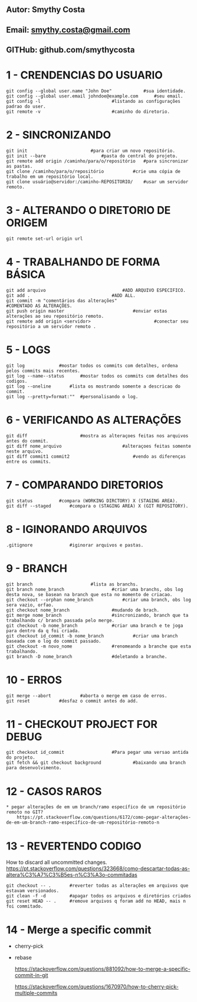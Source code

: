 
##
##    	Autor: Smythy Costa
##      Email: smythy.costa@gmail.com
##      GITHub: github.com/smythycosta
##

	

# 1 - CRENDENCIAS DO USUARIO
	git config --global user.name "John Doe" 			#sua identidade.
	git config --global user.email johndoe@example.com 		#seu email.
	git config -l   						#listando as configurações padrao do user.
	git remote -v   						#caminho do diretorio.


# 2 - SINCRONIZANDO
	git init 						#para criar um novo repositório.
	git init --bare 					#pasta do central do projeto.
	git remote add origin /caminho/para/o/repositório 	#para sincronizar as pastas.
	git clone /caminho/para/o/repositório 			#crie uma cópia de trabalho em um repositório local.
	git clone usuário@servidor:/caminho-REPOSITORIO/	#usar um servidor remoto.


# 3 - ALTERANDO O DIRETORIO DE ORIGEM
	git remote set-url origin url


# 4 - TRABALHANDO DE FORMA BÁSICA
	git add arquivo								#ADD ARQUIVO ESPECIFICO.
	git add .								#ADD ALL.
	git commit -m "comentários das alterações"		                #COMENTADO AS ALTERAÇÕES.
	git push origin master							#enviar estas alterações ao seu repositório remoto.
	git remote add origin <servidor> 				        #conectar seu repositório a um servidor remoto .


# 5 - LOGS
	git log 			#mostar todos os commits com detalhes, ordena pelos commits mais recentes.
	git log --name--status 		#mostar todos os commits com detalhes dos codigos.
	git log --oneline		#lista os mostrando somente a descricao do commit.
	git log --pretty=format:"" 	#personalisando o log.


# 6 - VERIFICANDO AS ALTERAÇÕES
	git diff					#mostra as alteraçoes feitas nos arquivos antes do commit.
	git diff nome_arquivo 		                #alteraçoes feitas somente neste arquivo.
	git diff commit1 commit2                        #vendo as diferenças entre os commits.


# 7 - COMPARANDO DIRETORIOS
	git status 			#compara (WORKING DIRCTORY) X (STAGING AREA).
	git diff --staged		#compara o (STAGING AREA) X (GIT REPOSITORY).


# 8 - IGINORANDO ARQUIVOS
	.gitignore 				#iginorar arquivos e pastas.


# 9 - BRANCH
	git branch						#lista as branchs.
	git branch nome_branch					#criar uma branchs, obs log desta nova, se basean na branch que esta no momento de criacao.
	git checkout --orphan nome_branch			#criar uma branch, obs log sera vazio, orfao.
	git checkout nome_branch				#mudando de brach.
	git merge nome_branch 					#sincronizando, branch que ta trabalhando c/ branch passada pelo merge.
	git checkout -b nome_branch				#criar uma branch e te joga para dentro da q foi criada.
	git checkout id_commit -b nome_branch 			#criar uma branch baseada com o log do commit passado.
	git checkout -m novo_nome				#renomeando a branche que esta trabalhando.
	git branch -D nome_branch				#deletando a branche.


# 10 - ERROS
	git merge --abort       	#aborta o merge em caso de erros.
	git reset 			#desfaz o commit antes do add.


# 11 - CHECKOUT PROJECT FOR DEBUG
	git checkout id_commit 					#Para pegar uma versao antida do projeto.
	git fetch && git checkout background 			#baixando uma branch para desenvolvimento.


# 12 - CASOS RAROS 
	* pegar alterações de em um branch/ramo específico de um repositório remoto no GIT?
		https://pt.stackoverflow.com/questions/6172/como-pegar-alterações-de-em-um-branch-ramo-específico-de-um-repositório-remoto-n
		

# 13 - REVERTENDO CODIGO

How to discard all uncommitted changes.
https://pt.stackoverflow.com/questions/323668/como-descartar-todas-as-altera%C3%A7%C3%B5es-n%C3%A3o-commitadas

	git checkout -- . 		#reverter todas as alterações em arquivos que estavam versionados.
	git clean -f -d			#apagar todos os arquivos e diretórios criados
	git reset HEAD -- .		#remove arquivos q foram add no HEAD, mais n foi commitado.


# 14 - Merge a specific commit

* cherry-pick
* rebase

	https://stackoverflow.com/questions/881092/how-to-merge-a-specific-commit-in-git
	
	https://stackoverflow.com/questions/1670970/how-to-cherry-pick-multiple-commits





